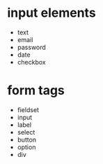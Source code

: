 # input elements
* text
* email
* password
* date
* checkbox

# form tags
* fieldset
* input
* label
* select
* button
* option
* div